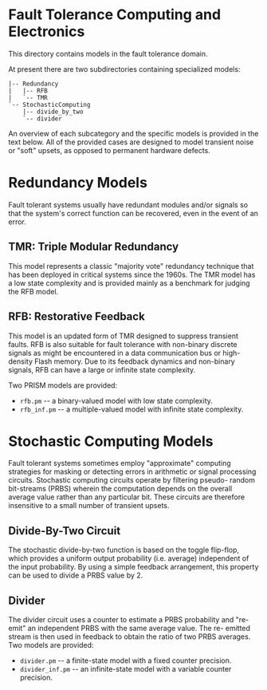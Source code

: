 # Fault Tolerance Computing and Electronics 

This directory contains models in the fault tolerance domain. 

At present there are two subdirectories containing 
specialized models:

```
|-- Redundancy
|   |-- RFB
|   `-- TMR
`-- StochasticComputing
    |-- divide_by_two
    `-- divider
```

An overview of each subcategory and the specific models is 
provided in the text below. All of the provided cases are 
designed to model transient noise or "soft" upsets, as opposed 
to permanent hardware defects.


# Redundancy Models

Fault tolerant systems usually have redundant modules and/or signals 
so that the system's correct function can be recovered, even in the 
event of an error.

## TMR: Triple Modular Redundancy

This model represents a classic "majority vote" redundancy technique 
that has been deployed in critical systems since the 1960s. The TMR
model has a low state complexity and is provided mainly as a benchmark
for judging the RFB model.

## RFB: Restorative Feedback

This model is an updated form of TMR designed to suppress transient 
faults. RFB is also suitable for fault tolerance with non-binary 
discrete signals as might be encountered in a data communication bus
or high-density Flash memory. Due to its feedback dynamics and 
non-binary signals, RFB can have a large or infinite state complexity.

Two PRISM models are provided:

* `rfb.pm` -- a binary-valued model with low state complexity.
* `rfb_inf.pm` -- a multiple-valued model with infinite state complexity.


# Stochastic Computing Models

Fault tolerant systems sometimes employ "approximate" computing strategies 
for masking or detecting errors in arithmetic or signal processing 
circuits. Stochastic computing circuits operate by filtering pseudo-
random bit-streams (PRBS) wherein the computation depends on the overall 
average value rather than any particular bit. These circuits are therefore
insensitive to a small number of transient upsets.

## Divide-By-Two Circuit

The stochastic divide-by-two function is based on the toggle flip-flop, 
which provides a uniform output probability (i.e. average) independent 
of the input probability. By using a simple feedback arrangement, this 
property can be used to divide a PRBS value by 2.


## Divider

The divider circuit uses a counter to estimate a PRBS probability and 
"re-emit" an independent PRBS with the same average value. The re-
emitted stream is then used in feedback to obtain the ratio of two 
PRBS averages. Two models are provided:

* `divider.pm` -- a finite-state model with a fixed counter precision.
* `divider_inf.pm` -- an infinite-state model with a variable counter precision.

